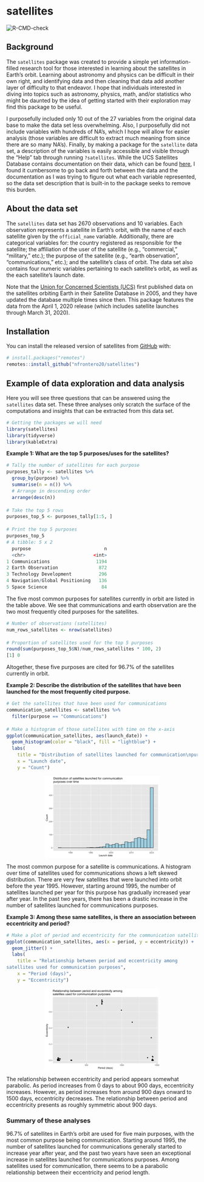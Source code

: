 
# satellites

<!-- badges: start -->

![R-CMD-check](https://github.com/nfrontero20/satellites/workflows/R-CMD-check/badge.svg)
<!-- badges: end -->

## Background

The `satellites` package was created to provide a simple yet
information-filled research tool for those interested in learning about
the satellites in Earth’s orbit. Learning about astronomy and physics
can be difficult in their own right, and identifying data and then
cleaning that data add another layer of difficulty to that endeavor. I
hope that individuals interested in diving into topics such as
astronomy, physics, math, and/or statistics who might be daunted by the
idea of getting started with their exploration may find this package to
be useful.

I purposefully included only 10 out of the 27 variables from the
original data base to make the data set less overwhelming. Also, I
purposefully did not include variables with hundreds of NA’s, which I
hope will allow for easier analysis (those variables are difficult to
extract much meaning from since there are so many NA’s). Finally, by
making a package for the `satellite` data set, a description of the
variables is easily accessible and visible through the “Help” tab
through running `?satellites`. While the UCS Satellites Database
contains documentation on their data, which can be found
[here](https://s3.amazonaws.com/ucs-documents/nuclear-weapons/sat-database/4-11-17-update/User+Guide+1-1-17+wAppendix.pdf),
I found it cumbersome to go back and forth between the data and the
documentation as I was trying to figure out what each variable
represented, so the data set description that is built-in to the package
seeks to remove this burden.

## About the data set

The `satellites` data set has 2670 observations and 10 variables. Each
observation represents a satellite in Earth’s orbit, with the name of
each satellite given by the `official_name` variable. Additionally,
there are categorical variables for: the country registered as
responsible for the satellite; the affiliation of the user of the
satellite (e.g., “commercial,” “military,” etc.); the purpose of the
satellite (e.g., “earth observation”, “communications,” etc.); and the
satellite’s class of orbit. The data set also contains four numeric
variables pertaining to each satellite’s orbit, as well as the each
satellite’s launch date.

Note that the [Union for Concerned Scientists
(UCS)](https://www.ucsusa.org/) first published data on the satellites
orbiting Earth in their Satellite Database in 2005, and they have
updated the database multiple times since then. This package features
the data from the April 1, 2020 release (which includes satellite
launches through March 31, 2020).

## Installation

You can install the released version of satellites from
[GitHub](https://github.com/) with:

``` r
# install.packages("remotes")
remotes::install_github("nfrontero20/satellites")
```

## Example of data exploration and data analysis

Here you will see three questions that can be answered using the
`satellites` data set. These three analyses only scratch the surface of
the computations and insights that can be extracted from this data set.

``` r
# Getting the packages we will need
library(satellites)
library(tidyverse)
library(kableExtra)
```

**Example 1: What are the top 5 purposes/uses for the satellites?**

``` r
# Tally the number of satellites for each purpose
purposes_tally <- satellites %>% 
  group_by(purpose) %>% 
  summarise(n = n()) %>% 
  # Arrange in descending order
  arrange(desc(n)) 

# Take the top 5 rows
purposes_top_5 <- purposes_tally[1:5, ]

# Print the top 5 purposes
purposes_top_5
# A tibble: 5 x 2
  purpose                           n
  <chr>                         <int>
1 Communications                 1194
2 Earth Observation               872
3 Technology Development          296
4 Navigation/Global Positioning   136
5 Space Science                    84
```

The five most common purposes for satellites currently in orbit are
listed in the table above. We see that communications and earth
observation are the two most frequently cited purposes for the
satellites.

``` r
# Number of observations (satellites)
num_rows_satellites <- nrow(satellites)

# Proportion of satellites used for the top 5 purposes
round(sum(purposes_top_5$N)/num_rows_satellites * 100, 2)
[1] 0
```

Altogether, these five purposes are cited for 96.7% of the satellites
currently in orbit.

**Example 2: Describe the distribution of the satellites that have been launched for the most frequently cited purpose.**

``` r
# Get the satellites that have been used for communications
communication_satellites <- satellites %>% 
  filter(purpose == "Communications")

# Make a histogram of those satellites with time on the x-axis
ggplot(communication_satellites, aes(launch_date)) + 
  geom_histogram(color = "black", fill = "lightblue") + 
  labs(
    title = "Distribution of satellites launched for communication\npurposes over time",
    x = "Launch date",
    y = "Count")
```

<img src="man/figures/README-unnamed-chunk-5-1.png" width="60%" style="display: block; margin: auto;" />

The most common purpose for a satellite is communications. A histogram
over time of satellites used for communications shows a left skewed
distribution. There are very few satellites that were launched into
orbit before the year 1995. However, starting around 1995, the number of
satellites launched per year for this purpose has gradually increased
year after year. In the past two years, there has been a drastic
increase in the number of satellites launched for communications
purposes.

**Example 3: Among these same satellites, is there an association between eccentricity and period?**

``` r
# Make a plot of period and eccentricity for the communication satellites
ggplot(communication_satellites, aes(x = period, y = eccentricity)) + 
  geom_jitter() + 
  labs(
    title = "Relationship between period and eccentricity among
satellites used for communication purposes",
    x = "Period (days)",
    y = "Eccentricity")
```

<img src="man/figures/README-unnamed-chunk-6-1.png" width="60%" style="display: block; margin: auto;" />

The relationship between eccentricity and period appears somewhat
parabolic. As period increases from 0 days to about 900 days,
eccentricity increases. However, as period increases from around 900
days onward to 1500 days, eccentricity decreases. The relationship
between period and eccentricity presents as roughly symmetric about 900
days.

### Summary of these analyses

96.7% of satellites in Earth’s orbit are used for five main purposes,
with the most common purpose being communication. Starting around 1995,
the number of satellites launched for communications generally started
to increase year after year, and the past two years have seen an
exceptional increase in satellites launched for communications purposes.
Among satellites used for communication, there seems to be a parabolic
relationship between their eccentricity and period length.
